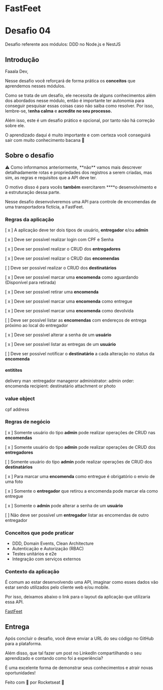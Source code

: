 # FastFeet
# Desafio 04

Desafio referente aos módulos: DDD no Node.js e NestJS

## Introdução

Faaala Dev,

Nesse desafio você reforçará de forma prática os **conceitos** que aprendemos nesses módulos.

Como se trata de um desafio, ele necessita de alguns conhecimentos além dos abordados nesse módulo, então é importante ter autonomia para conseguir pesquisar essas coisas caso não saiba como resolver. Por isso, lembre-se, t**enha calma** e **acredite no seu processo.**

Além isso, este é um desafio prático e opcional, por tanto não há correção sobre ele.

O aprendizado daqui é muito importante e com certeza você conseguirá sair com muito conhecimento bacana 💜

## Sobre o desafio

<aside>
⚠️ Como informamos anteriormente, **não** vamos mais descrever detalhadamente rotas e propriedades dos registros a serem criadas, mas sim, as regras e requisitos que a API deve ter.

O motivo disso é para vocês **também** exercitarem ****o desenvolvimento e a estruturação dessa parte.

</aside>

Nesse desafio desenvolveremos uma API para controle de encomendas de uma transportadora fictícia, a FastFeet.

### Regras da aplicação


[ x ] A aplicação deve ter dois tipos de usuário, **entregador** e/ou **admin**

[ x ] Deve ser possível realizar login com CPF e Senha

[ x ] Deve ser possível realizar o CRUD dos **entregadores**

[ x ] Deve ser possível realizar o CRUD das **encomendas**

[ ] Deve ser possível realizar o CRUD dos **destinatários**

[ x ] Deve ser possível marcar uma **encomenda** como aguardando (Disponível para retirada)

[ x ] Deve ser possível retirar uma **encomenda**

[ x ] Deve ser possível marcar uma **encomenda** como entregue

[ x ] Deve ser possível marcar uma **encomenda** como devolvida

[ ] Deve ser possível listar as **encomendas** com endereços de entrega próximo ao local do entregador

[ x ] Deve ser possível alterar a senha de um **usuário**

[ x ] Deve ser possível listar as entregas de um **usuário**

[ ] Deve ser possível notificar o **destinatário** a cada alteração no status da **encomenda**

#### entitites 
delivery man :entregador
manageror administrator: admin
order: encomenda
recipient: destinatário
attachment or photo

### value object 
cpf 
address


### Regras de negócio


[ x ] Somente usuário do tipo **admin** pode realizar operações de CRUD nas **encomendas**

[ x ] Somente usuário do tipo **admin** pode realizar operações de CRUD dos **entregadores**

[ ] Somente usuário do tipo **admin** pode realizar operações de CRUD dos **destinatários**

[ x ] Para marcar uma **encomenda** como entregue é obrigatório o envio de uma foto

[ x ] Somente o **entregador** que retirou a encomenda pode marcar ela como entregue

[ x ] Somente o **admin** pode alterar a senha de um **usuário**

[ ] Não deve ser possível um  **entregador** listar as encomendas de outro entregador

### Conceitos que pode praticar

- DDD, Domain Events, Clean Architecture
- Autenticação e Autorização (RBAC)
- Testes unitários e e2e
- Integração com serviços externos

### Contexto da aplicação

É comum ao estar desenvolvendo uma API, imaginar como esses dados vão estar sendo utilizados pelo cliente web e/ou mobile.

Por isso, deixamos abaixo o link para o layout da aplicação que utilizaria essa API.

[FastFeet](https://www.figma.com/file/hn0qGhnSHDVst7oaY3PF72/FastFeet?type=design&node-id=0:1&mode=design&t=eLVBsXQU7wYugimZ-1)

## Entrega

Após concluir o desafio, você deve enviar a URL do seu código no GitHub para a plataforma.

Além disso, que tal fazer um post no LinkedIn compartilhando o seu aprendizado e contando como foi a experiência?

É uma excelente forma de demonstrar seus conhecimentos e atrair novas oportunidades!

Feito com 💜 por Rocketseat 👋
